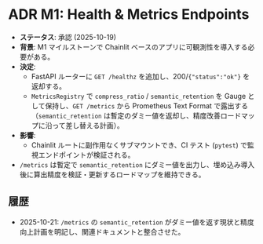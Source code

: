 # ADR M1: Health & Metrics Endpoints

- **ステータス**: 承認 (2025-10-19)
- **背景**: M1 マイルストーンで Chainlit ベースのアプリに可観測性を導入する必要がある。
- **決定**:
  - FastAPI ルーターに `GET /healthz` を追加し、200/`{"status":"ok"}` を返却する。
  - `MetricsRegistry` で `compress_ratio` / `semantic_retention` を Gauge として保持し、`GET /metrics` から Prometheus Text Format で露出する（`semantic_retention` は暫定のダミー値を返却し、精度改善ロードマップに沿って差し替える計画）。
- **影響**:
  - Chainlit ルートに副作用なくサブマウントでき、CI テスト (`pytest`) で監視エンドポイントが検証される。
- `/metrics` は暫定で `semantic_retention` にダミー値を出力し、埋め込み導入後に算出精度を検証・更新するロードマップを維持できる。

## 履歴
- 2025-10-21: `/metrics` の `semantic_retention` がダミー値を返す現状と精度向上計画を明記し、関連ドキュメントと整合させた。
